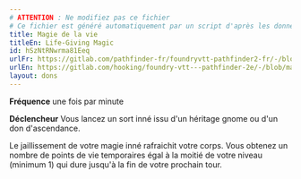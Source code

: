 ```yaml
---
# ATTENTION : Ne modifiez pas ce fichier
# Ce fichier est généré automatiquement par un script d'après les données du module Foundry VTT officiel et de sa traduction
title: Magie de la vie
titleEn: Life-Giving Magic
id: hSzNtRNwrma81Eeq
urlFr: https://gitlab.com/pathfinder-fr/foundryvtt-pathfinder2-fr/-/blob/master/data/feats/hSzNtRNwrma81Eeq.htm
urlEn: https://gitlab.com/hooking/foundry-vtt---pathfinder-2e/-/blob/master/packs/data/feats.db/life-giving-magic.json
layout: dons
---
```

**Fréquence** une fois par minute

**Déclencheur** Vous lancez un sort inné issu d'un héritage gnome ou d'un don d'ascendance.

Le jaillissement de votre magie inné rafraichit votre corps. Vous obtenez un nombre de points de vie temporaires égal à la moitié de votre niveau (minimum 1) qui dure jusqu'à la fin de votre prochain tour.
